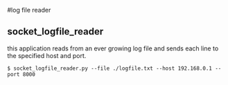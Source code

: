 #log file reader


## socket_logfile_reader

this application reads from an ever growing log file and sends each line to
the specified host and port.

    $ socket_logfile_reader.py --file ./logfile.txt --host 192.168.0.1 --port 8000
